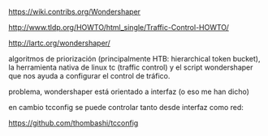 https://wiki.contribs.org/Wondershaper

http://www.tldp.org/HOWTO/html_single/Traffic-Control-HOWTO/

http://lartc.org/wondershaper/

algoritmos de priorización (principalmente HTB: hierarchical token bucket), la herramienta nativa de linux tc (traffic control) y el script wondershaper que nos ayuda a configurar el control de tráfico.

problema, wondershaper está orientado a interfaz (o eso me han dicho)

en cambio tcconfig se puede controlar tanto desde interfaz como red:

https://github.com/thombashi/tcconfig
